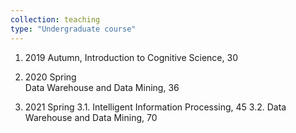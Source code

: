 ```yaml
---
collection: teaching
type: "Undergraduate course"
---
```

1. 2019 Autumn, Introduction to Cognitive Science, 30

2. 2020 Spring    
    Data Warehouse and Data Mining, 36

3. 2021 Spring
    3.1. Intelligent Information Processing, 45
    3.2. Data Warehouse and Data Mining, 70


 



